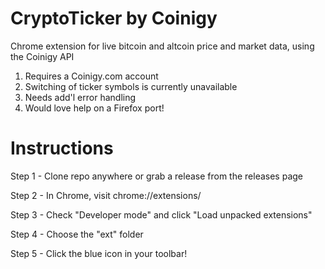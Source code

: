 # CryptoTicker by Coinigy
Chrome extension for live bitcoin and altcoin price  and market data, using the Coinigy API

1. Requires a Coinigy.com account
2. Switching of ticker symbols is currently unavailable
3. Needs add'l error handling
4. Would love help on a Firefox port!

# Instructions

Step 1 - Clone repo anywhere or grab a release from the releases page

Step 2 - In Chrome, visit chrome://extensions/

Step 3 - Check "Developer mode" and click "Load unpacked extensions"

Step 4 - Choose the "ext" folder

Step 5 - Click the blue icon in your toolbar!
